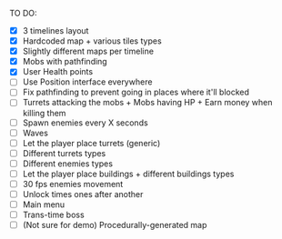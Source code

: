 TO DO:
- [X] 3 timelines layout
- [X] Hardcoded map + various tiles types
- [X] Slightly different maps per timeline
- [X] Mobs with pathfinding
- [X] User Health points
- [ ] Use Position interface everywhere 
- [ ] Fix pathfinding to prevent going in places where it'll blocked
- [ ] Turrets attacking the mobs + Mobs having HP + Earn money when killing them
- [ ] Spawn enemies every X seconds
- [ ] Waves
- [ ] Let the player place turrets (generic)
- [ ] Different turrets types
- [ ] Different enemies types
- [ ] Let the player place buildings + different buildings types
- [ ] 30 fps enemies movement
- [ ] Unlock times ones after another
- [ ] Main menu
- [ ] Trans-time boss
- [ ] (Not sure for demo) Procedurally-generated map
